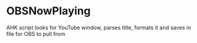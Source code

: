 # OBSNowPlaying
AHK script looks for YouTube window, parses title, formats it and saves in file for OBS to pull from
